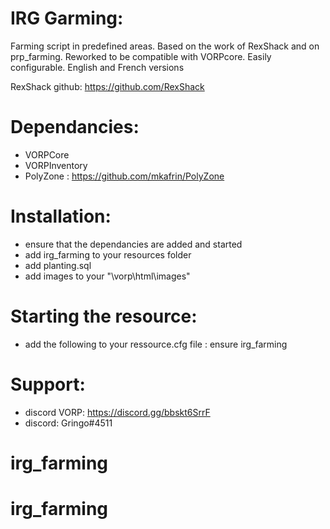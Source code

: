 # IRG Garming:

Farming script in predefined areas.
Based on the work of RexShack and on prp_farming. Reworked to be compatible with VORPcore.
Easily configurable. English and French versions

RexShack github: https://github.com/RexShack

# Dependancies:
- VORPCore
- VORPInventory
- PolyZone : https://github.com/mkafrin/PolyZone

# Installation:
- ensure that the dependancies are added and started
- add irg_farming to your resources folder
- add planting.sql
- add images to your "\vorp\html\images"


# Starting the resource:
- add the following to your ressource.cfg file : ensure irg_farming

# Support:

- discord VORP: https://discord.gg/bbskt6SrrF
- discord: Gringo#4511
# irg_farming
# irg_farming
